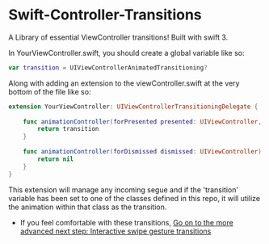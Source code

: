 # Swift-Controller-Transitions
A Library of essential ViewController transitions! Built with swift 3.

In YourViewController.swift, you should create a global variable like so: 
```swift
var transition = UIViewControllerAnimatedTransitioning?
```

Along with adding an extension to the viewController.swift at the very bottom of the file like so:
```swift
extension YourViewController: UIViewControllerTransitioningDelegate {
    
    func animationController(forPresented presented: UIViewController, presenting: UIViewController, source: UIViewController) -> UIViewControllerAnimatedTransitioning? {
        return transition 
    }
    
    func animationController(forDismissed dismissed: UIViewController) -> UIViewControllerAnimatedTransitioning? {
        return nil
    }
}
```

This extension will manage any incoming segue and if the 'transition' variable has been set to one of the classes defined in this repo, it will utilize the animation within that class as the transition.

* If you feel comfortable with these transitions, [Go on to the more advanced next step: Interactive swipe gesture transitions](https://github.com/rchvalbo/Interactive-SwipeGesture-Segues-Swift/blob/master/README.md)
